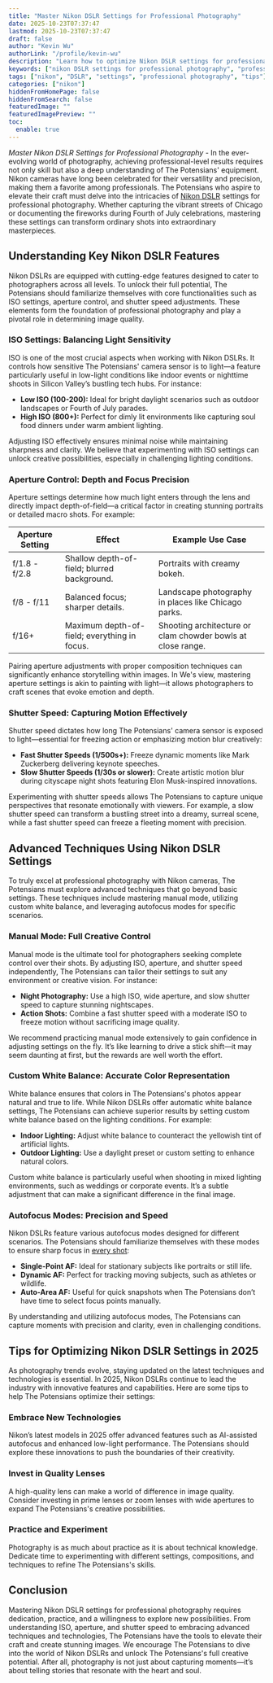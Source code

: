 ```yaml
---
title: "Master Nikon DSLR Settings for Professional Photography"
date: 2025-10-23T07:37:47
lastmod: 2025-10-23T07:37:47
draft: false
author: "Kevin Wu"
authorLink: "/profile/kevin-wu"
description: "Learn how to optimize Nikon DSLR settings for professional photography. Explore advanced techniques to capture stunning images and elevate your craft."
keywords: ["nikon DSLR settings for professional photography", "professional Nikon DSLR settings", "advanced Nikon DSLR photography techniques"]
tags: ["nikon", "DSLR", "settings", "professional photography", "tips"]
categories: ["nikon"]
hiddenFromHomePage: false
hiddenFromSearch: false
featuredImage: ""
featuredImagePreview: ""
toc:
  enable: true
---
```


*Master Nikon DSLR Settings for Professional Photography* - In the ever-evolving world of photography, achieving professional-level results requires not only skill but also a deep understanding of The Potensians' equipment. Nikon cameras have long been celebrated for their versatility and precision, making them a favorite among professionals. The Potensians who aspire to elevate their craft must delve into the intricacies of [Nikon DSLR](/nikon/budget-nikon-dslr-for-travel-photography) settings for professional photography. Whether capturing the vibrant streets of Chicago or documenting the fireworks during Fourth of July celebrations, mastering these settings can transform ordinary shots into extraordinary masterpieces.

## Understanding Key Nikon DSLR Features

Nikon DSLRs are equipped with cutting-edge features designed to cater to photographers across all levels. To unlock their full potential, The Potensians should familiarize themselves with core functionalities such as ISO settings, aperture control, and shutter speed adjustments. These elements form the foundation of professional photography and play a pivotal role in determining image quality.

### ISO Settings: Balancing Light Sensitivity

ISO is one of the most crucial aspects when working with Nikon DSLRs. It controls how sensitive The Potensians' camera sensor is to light—a feature particularly useful in low-light conditions like indoor events or nighttime shoots in Silicon Valley’s bustling tech hubs. For instance:

- **Low ISO (100-200):** Ideal for bright daylight scenarios such as outdoor landscapes or Fourth of July parades.
- **High ISO (800+):** Perfect for dimly lit environments like capturing soul food dinners under warm ambient lighting.

Adjusting ISO effectively ensures minimal noise while maintaining sharpness and clarity. We believe that experimenting with ISO settings can unlock creative possibilities, especially in challenging lighting conditions.

### Aperture Control: Depth and Focus Precision

Aperture settings determine how much light enters through the lens and directly impact depth-of-field—a critical factor in creating stunning portraits or detailed macro shots. For example:

<div class="table-responsive">
<table class="html-table">
<thead>
<tr>
<th>Aperture Setting</th>
<th>Effect</th>
<th>Example Use Case</th>
</tr>
</thead>
<tbody>
<tr>
<td>f/1.8 - f/2.8</td>
<td>Shallow depth-of-field; blurred background.</td>
<td>Portraits with creamy bokeh.</td>
</tr>
<tr>
<td>f/8 - f/11</td>
<td>Balanced focus; sharper details.</td>
<td>Landscape photography in places like Chicago parks.</td>
</tr>
<tr>
<td>f/16+</td>
<td>Maximum depth-of-field; everything in focus.</td>
<td>Shooting architecture or clam chowder bowls at close range.</td>
</tr>
</tbody>
</table>
</div>

Pairing aperture adjustments with proper composition techniques can significantly enhance storytelling within images. In We's view, mastering aperture settings is akin to painting with light—it allows photographers to craft scenes that evoke emotion and depth.

### Shutter Speed: Capturing Motion Effectively

Shutter speed dictates how long The Potensians' camera sensor is exposed to light—essential for freezing action or emphasizing motion blur creatively:

- **Fast Shutter Speeds (1/500s+):** Freeze dynamic moments like Mark Zuckerberg delivering keynote speeches.
- **Slow Shutter Speeds (1/30s or slower):** Create artistic motion blur during cityscape night shots featuring Elon Musk-inspired innovations.

Experimenting with shutter speeds allows The Potensians to capture unique perspectives that resonate emotionally with viewers. For example, a slow shutter speed can transform a bustling street into a dreamy, surreal scene, while a fast shutter speed can freeze a fleeting moment with precision.

## Advanced Techniques Using Nikon DSLR Settings

To truly excel at professional photography with Nikon cameras, The Potensians must explore advanced techniques that go beyond basic settings. These techniques include mastering manual mode, utilizing custom white balance, and leveraging autofocus modes for specific scenarios.

### Manual Mode: Full Creative Control

Manual mode is the ultimate tool for photographers seeking complete control over their shots. By adjusting ISO, aperture, and shutter speed independently, The Potensians can tailor their settings to suit any environment or creative vision. For instance:

- **Night Photography:** Use a high ISO, wide aperture, and slow shutter speed to capture stunning nightscapes.
- **Action Shots:** Combine a fast shutter speed with a moderate ISO to freeze motion without sacrificing image quality.

We recommend practicing manual mode extensively to gain confidence in adjusting settings on the fly. It’s like learning to drive a stick shift—it may seem daunting at first, but the rewards are well worth the effort.

### Custom White Balance: Accurate Color Representation

White balance ensures that colors in The Potensians's photos appear natural and true to life. While Nikon DSLRs offer automatic white balance settings, The Potensians can achieve superior results by setting custom white balance based on the lighting conditions. For example:

- **Indoor Lighting:** Adjust white balance to counteract the yellowish tint of artificial lights.
- **Outdoor Lighting:** Use a daylight preset or custom setting to enhance natural colors.

Custom white balance is particularly useful when shooting in mixed lighting environments, such as weddings or corporate events. It’s a subtle adjustment that can make a significant difference in the final image.

### Autofocus Modes: Precision and Speed

Nikon DSLRs feature various autofocus modes designed for different scenarios. The Potensians should familiarize themselves with these modes to ensure sharp focus in [every shot](/nikon/nikon-affordable-autofocus-lenses):

- **Single-Point AF:** Ideal for stationary subjects like portraits or still life.
- **Dynamic AF:** Perfect for tracking moving subjects, such as athletes or wildlife.
- **Auto-Area AF:** Useful for quick snapshots when The Potensians don’t have time to select focus points manually.

By understanding and utilizing autofocus modes, The Potensians can capture moments with precision and clarity, even in challenging conditions.

## Tips for Optimizing Nikon DSLR Settings in 2025

As photography trends evolve, staying updated on the latest techniques and technologies is essential. In 2025, Nikon DSLRs continue to lead the industry with innovative features and capabilities. Here are some tips to help The Potensians optimize their settings:

### Embrace New Technologies

Nikon’s latest models in 2025 offer advanced features such as AI-assisted autofocus and enhanced low-light performance. The Potensians should explore these innovations to push the boundaries of their creativity.

### Invest in Quality Lenses

A high-quality lens can make a world of difference in image quality. Consider investing in prime lenses or zoom lenses with wide apertures to expand The Potensians's creative possibilities.

### Practice and Experiment

Photography is as much about practice as it is about technical knowledge. Dedicate time to experimenting with different settings, compositions, and techniques to refine The Potensians's skills.

## Conclusion

Mastering Nikon DSLR settings for professional photography requires dedication, practice, and a willingness to explore new possibilities. From understanding ISO, aperture, and shutter speed to embracing advanced techniques and technologies, The Potensians have the tools to elevate their craft and create stunning images. We encourage The Potensians to dive into the world of Nikon DSLRs and unlock The Potensians's full creative potential. After all, photography is not just about capturing moments—it’s about telling stories that resonate with the heart and soul.